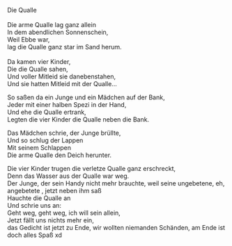 Die Qualle <br>
 <br>
Die arme Qualle lag ganz allein<br>
In dem abendlichen Sonnenschein, <br>
Weil Ebbe war, <br>
lag die Qualle ganz star 
im Sand herum. <br>
<br>
Da kamen vier Kinder, <br>
Die die Qualle sahen, <br>
Und voller Mitleid sie danebenstahen, <br>
Und sie hatten Mitleid mit der Qualle…<br>

So saßen da ein Junge und ein Mädchen auf der Bank, <br>
Jeder mit einer halben Spezi in der Hand, <br>
Und ehe die Qualle ertrank, <br>
Legten die vier Kinder die Qualle neben die Bank. <br>

Das Mädchen schrie, der Junge brüllte, <br>
Und so schlug der Lappen <br>
Mit seinem Schlappen <br>
Die arme Qualle den Deich herunter. <br>

Die vier Kinder trugen die verletze Qualle ganz erschreckt, <br>
Denn das Wasser aus der Qualle war weg. <br>
Der Junge, der sein Handy nicht mehr brauchte, 
weil seine ungebetene, eh, angebetete , jetzt neben ihm saß <br>
Hauchte die Qualle an <br>
Und schrie uns an: <br>
Geht weg, geht weg, ich will sein allein, <br>
Jetzt fällt uns nichts mehr ein, <br> das Gedicht ist jetzt zu Ende, wir wollten niemanden Schänden, am Ende ist doch alles Spaß xd
